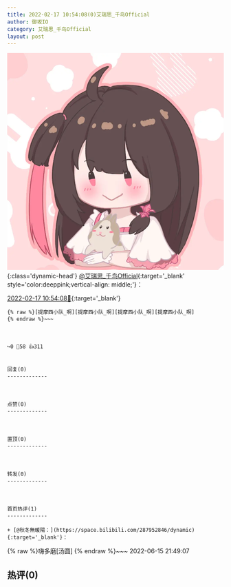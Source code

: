```yaml
---
title: 2022-02-17 10:54:08(0)艾瑞思_千鸟Official
author: 御坂IO
category: 艾瑞思_千鸟Official
layout: post
---
```


![img](/images/7e08840c56f251de28bdf766b647bd5fe9a5d50a.jpg){:class='dynamic-head'}
[@艾瑞思_千鸟Official](https://space.bilibili.com/1090010845/dynamic){:target='_blank' style='color:deeppink;vertical-align: middle;'}：

[2022-02-17 10:54:08🔗](https://t.bilibili.com/628044683919153473){:target='_blank'}

~~~
{% raw %}[提摩西小队_啊][提摩西小队_啊][提摩西小队_啊][提摩西小队_啊]
{% endraw %}~~~



↪️0 💬58 👍311


回复(0)
-------------



点赞(0)
-------------



置顶(0)
-------------



转发(0)
-------------



首页热评(1)
-------------

+ [@秋冬無暖陽：](https://space.bilibili.com/287952846/dynamic){:target='_blank'}：
~~~
{% raw %}嗨多磨[汤圆]
{% endraw %}~~~
2022-06-15 21:49:07


热评(0)
-------------



